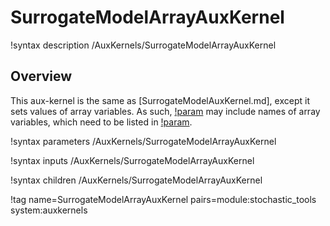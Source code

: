 # SurrogateModelArrayAuxKernel

!syntax description /AuxKernels/SurrogateModelArrayAuxKernel

## Overview

This aux-kernel is the same as [SurrogateModelAuxKernel.md], except it sets values of array variables. As such, [!param](/AuxKernels/SurrogateModelArrayAuxKernel/parameters) may include names of array variables, which need to be listed in [!param](/AuxKernels/SurrogateModelArrayAuxKernel/coupled_array_variables).

!syntax parameters /AuxKernels/SurrogateModelArrayAuxKernel

!syntax inputs /AuxKernels/SurrogateModelArrayAuxKernel

!syntax children /AuxKernels/SurrogateModelArrayAuxKernel

!tag name=SurrogateModelArrayAuxKernel pairs=module:stochastic_tools system:auxkernels
